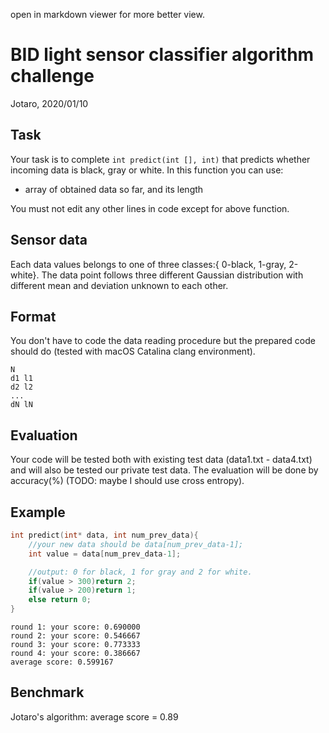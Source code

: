 open in markdown viewer for more better view.

# BID light sensor classifier algorithm challenge

Jotaro, 2020/01/10

## Task

Your task is to complete `int predict(int [], int)` that predicts whether incoming data is black, gray or white.
In this function you can use: 
- array of obtained data so far, and its length

You must not edit any other lines in code except for above function.

## Sensor data

Each data values belongs to one of three classes:{ 0-black, 1-gray, 2-white}.
The data point follows three different Gaussian distribution with different mean and deviation unknown to each other.

## Format

You don't have to code the data reading procedure but the prepared code should do (tested with macOS Catalina clang environment).

```
N
d1 l1
d2 l2
...
dN lN
```

## Evaluation
Your code will be tested both with existing test data (data1.txt - data4.txt) and will also be tested our private test data.
The evaluation will be done by accuracy(%) (TODO: maybe I should use cross entropy).


## Example

```cpp
int predict(int* data, int num_prev_data){
    //your new data should be data[num_prev_data-1];
    int value = data[num_prev_data-1];

    //output: 0 for black, 1 for gray and 2 for white.
    if(value > 300)return 2;
    if(value > 200)return 1;
    else return 0;
}
```

```
round 1: your score: 0.690000
round 2: your score: 0.546667
round 3: your score: 0.773333
round 4: your score: 0.386667
average score: 0.599167
```

## Benchmark

Jotaro's algorithm: average score = 0.89
